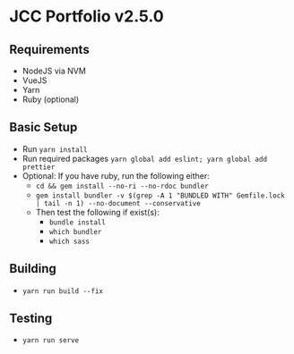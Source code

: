 # JCC Portfolio v2.5.0

## Requirements

- NodeJS via NVM
- VueJS
- Yarn
- Ruby (optional)

## Basic Setup

- Run `yarn install` 
- Run required packages `yarn global add eslint; yarn global add prettier`
- Optional: If you have ruby, run the following either:
  - `cd && gem install --no-ri --no-rdoc bundler`
  - `gem install bundler -v $(grep -A 1 "BUNDLED WITH" Gemfile.lock | tail -n 1) --no-document --conservative`
  - Then test the following if exist(s):
    - `bundle install`
    - `which bundler`
    - `which sass`

## Building

- `yarn run build --fix`

## Testing

- `yarn run serve`
